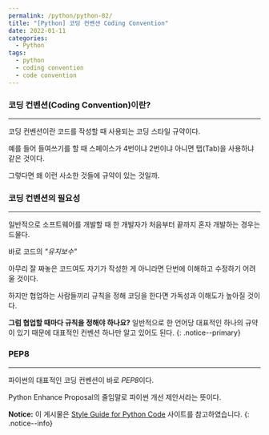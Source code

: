 ```yaml
---
permalink: /python/python-02/
title: "[Python] 코딩 컨벤션 Coding Convention"
date: 2022-01-11
categories:
  - Python
tags:
  - python
  - coding convention
  - code convention
---
```


### 코딩 컨벤션(Coding Convention)이란?

---

코딩 컨벤션이란 코드를 작성할 때 사용되는 코딩 스타일 규약이다.

예를 들어 들여쓰기를 할 때 스페이스가 4번이냐 2번이냐 아니면 탭(Tab)을 사용하냐 같은 것이다.

그렇다면 왜 이런 사소한 것들에 규약이 있는 것일까.

### 코딩 컨벤션의 필요성

---

일반적으로 소프트웨어를 개발할 때 한 개발자가 처음부터 끝까지 혼자 개발하는 경우는 드물다.

바로 코드의 _"유지보수"_

아무리 잘 짜놓은 코드여도 자기가 작성한 게 아니라면 단번에 이해하고 수정하기 어려울 것이다.

하지만 협업하는 사람들끼리 규칙을 정해 코딩을 한다면 가독성과 이해도가 높아질 것이다.

**그럼 협업할 때마다 규칙을 정해야 하나요?**
일반적으로 한 언어당 대표적인 하나의 규약이 있기 때문에 대표적인 컨벤션 하나만 알고 있어도 된다.
{: .notice--primary}

### PEP8

---

파이썬의 대표적인 코딩 컨벤션이 바로 *PEP8*이다.

Python Enhance Proposal의 줄임말로 파이썬 개선 제안서라는 뜻이다.

**Notice:** 이 게시물은 [Style Guide for Python Code](https://www.python.org/dev/peps/pep-0008/) 사이트를 참고하였습니다.
{: .notice--info}
